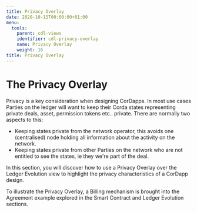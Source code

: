 ```yaml
---
title: Privacy Overlay
date: 2020-10-15T00:00:00+01:00
menu:
  tools:
    parent: cdl-views
    identifier: cdl-privacy-overlay
    name: Privacy Overlay
    weight: 16
title: Privacy Overlay
---
```


# The Privacy Overlay

Privacy is a key consideration when designing CorDapps. In most use cases Parties on the ledger will want to keep their Corda states representing private deals, asset, permission tokens etc.. private. There are normally two aspects to this:

* Keeping states private from the network operator, this avoids one (centralised) node holding all information about the activity on the network.
* Keeping states private from other Parties on the network who are not entitled to see the states, ie they we're part of the deal.

In this section, you will discover how to use a Privacy Overlay over the Ledger Evolution view to highlight the privacy characteristics of a CorDapp design.

To illustrate the Privacy Overlay, a Billing mechanism is brought into the Agreement example explored in the Smart Contract and Ledger Evolution sections.
